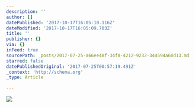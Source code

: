 ```yaml
---
description: ''
author: []
datePublished: '2017-10-17T16:05:10.116Z'
dateModified: '2017-10-17T16:05:09.703Z'
title: ''
publisher: {}
via: {}
inFeed: true
sourcePath: _posts/2017-07-25-a66ee48f-34f8-4212-9232-344594a60d13.md
starred: false
datePublishedOriginal: '2017-07-25T00:57:19.491Z'
_context: 'http://schema.org'
_type: Article

---
```

![](https://the-grid-user-content.s3-us-west-2.amazonaws.com/1b525d66-4a08-44cb-8827-d2f83fd4cfd4.jpg)